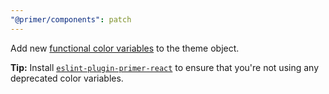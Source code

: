 ```yaml
---
"@primer/components": patch
---
```


Add new [functional color variables](https://primer.style/primitives/colors) to the theme object.
 
 **Tip:** Install [`eslint-plugin-primer-react`](https://primer.style/react/linting) to ensure that you're not using any deprecated color variables.
